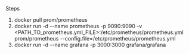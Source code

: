Steps

1. docker pull prom/prometheus
2. docker run -d --name prometheus -p 9090:9090 -v <PATH_TO_prometheus.yml_FILE>:/etc/prometheus/prometheus.yml prom/prometheus --config.file=/etc/prometheus/prometheus.yml
3. docker run -d --name grafana -p 3000:3000 grafana/grafana
